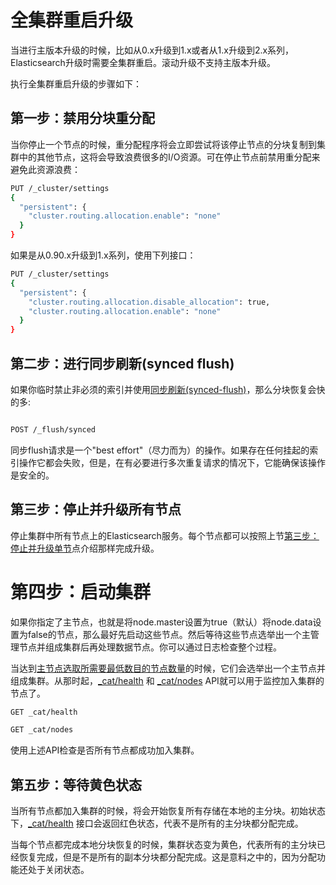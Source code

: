 # 全集群重启升级

当进行主版本升级的时候，比如从0.x升级到1.x或者从1.x升级到2.x系列，Elasticsearch升级时需要全集群重启。滚动升级不支持主版本升级。

执行全集群重启升级的步骤如下：

## 第一步：禁用分块重分配

当你停止一个节点的时候，重分配程序将会立即尝试将该停止节点的分块复制到集群中的其他节点，这将会导致浪费很多的I/O资源。可在停止节点前禁用重分配来避免此资源浪费：

```bash
PUT /_cluster/settings
{
  "persistent": {
    "cluster.routing.allocation.enable": "none"
  }
}
```
如果是从0.90.x升级到1.x系列，使用下列接口：

```bash
PUT /_cluster/settings
{
  "persistent": {
    "cluster.routing.allocation.disable_allocation": true,
    "cluster.routing.allocation.enable": "none"
  }
}
```

## 第二步：进行同步刷新(synced flush)

如果你临时禁止非必须的索引并使用[同步刷新(synced-flush)](/flush/synced-flush.md)，那么分块恢复会快的多:

```bash

POST /_flush/synced

```

同步flush请求是一个"best effort"（尽力而为）的操作。如果存在任何挂起的索引操作它都会失败，但是，在有必要进行多次重复请求的情况下，它能确保该操作是安全的。

## 第三步：停止并升级所有节点

停止集群中所有节点上的Elasticsearch服务。每个节点都可以按照上节[第三步：停止并升级单节](/setup/upgrading/rolling-upgrades.md)点介绍那样完成升级。

# 第四步：启动集群

如果你指定了主节点，也就是将node.master设置为true（默认）将node.data设置为false的节点，那么最好先启动这些节点。然后等待这些节点选举出一个主管理节点并组成集群后再处理数据节点。你可以通过日志检查整个过程。

当达到[主节点选取所需要最低数目的节点数量](/modules/discovery/zen-discovery.md)的时候，它们会选举出一个主节点并组成集群。从那时起，[_cat/health](/cat-apis/cat-health.md) 和 [_cat/nodes](/cat-apis/cat-nodes.md) API就可以用于监控加入集群的节点了。

```bash
GET _cat/health

GET _cat/nodes
```
使用上述API检查是否所有节点都成功加入集群。

## 第五步：等待黄色状态

当所有节点都加入集群的时候，将会开始恢复所有存储在本地的主分块。初始状态下，[_cat/health](/cat-apis/cat-health.md) 接口会返回红色状态，代表不是所有的主分块都分配完成。

当每个节点都完成本地分块恢复的时候，集群状态变为黄色，代表所有的主分块已经恢复完成，但是不是所有的副本分块都分配完成。这是意料之中的，因为分配功能还处于关闭状态。



